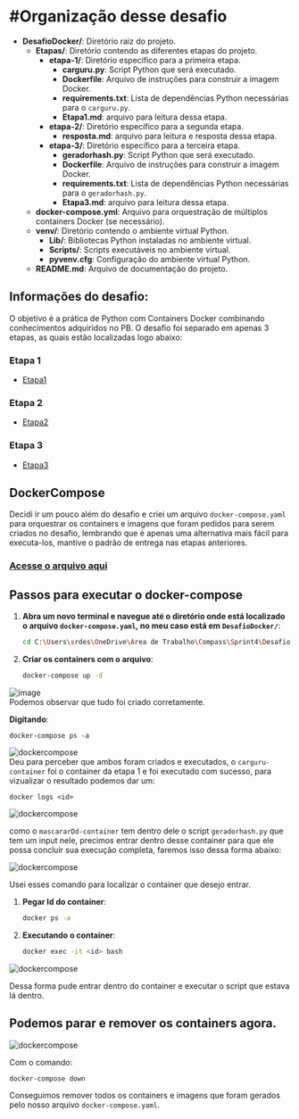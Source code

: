 # __#Organização desse desafio__
- **DesafioDocker/**: Diretório raiz do projeto.
  - **Etapas/**: Diretório contendo as diferentes etapas do projeto.
    - **etapa-1/**: Diretório específico para a primeira etapa.
      - **carguru.py**: Script Python que será executado.
      - **Dockerfile**: Arquivo de instruções para construir a imagem Docker.
      - **requirements.txt**: Lista de dependências Python necessárias para o `carguru.py`.
      - **Etapa1.md**: arquivo para leitura dessa etapa.
    - **etapa-2/**: Diretório específico para a segunda etapa.
      - **resposta.md**: arquivo para leitura e resposta dessa etapa.
    - **etapa-3/**: Diretório específico para a terceira etapa.
      - **geradorhash.py**: Script Python que será executado.
      - **Dockerfile**: Arquivo de instruções para construir a imagem Docker.
      - **requirements.txt**: Lista de dependências Python necessárias para o `geradorhash.py`.
      - **Etapa3.md**: arquivo para leitura dessa etapa.
  - **docker-compose.yml**: Arquivo para orquestração de múltiplos containers Docker (se necessário).
  - **venv/**: Diretório contendo o ambiente virtual Python.
    - **Lib/**: Bibliotecas Python instaladas no ambiente virtual.
    - **Scripts/**: Scripts executáveis no ambiente virtual.
    - **pyvenv.cfg**: Configuração do ambiente virtual Python.
  - **README.md**: Arquivo de documentação do projeto.



## Informações do desafio:
O objetivo é a prática de Python com Containers Docker combinando conhecimentos adquiridos no PB. O desafio foi separado em apenas 3 etapas, as quais estão localizadas logo abaixo:


### Etapa 1
- [Etapa1](../Desafio/DesafioDocker/Etapas/etapa-1/)  
### Etapa 2
- [Etapa2](../Desafio/DesafioDocker/Etapas/etapa-2/)
### Etapa 3
- [Etapa3](../Desafio/DesafioDocker/Etapas/etapa-3/)

## DockerCompose
Decidi ir um pouco além do desafio e criei um arquivo `docker-compose.yaml` para orquestrar os containers e imagens que foram pedidos para serem criados no desafio, lembrando que é apenas uma alternativa mais fácil para executa-los, mantive o padrão de entrega nas etapas anteriores.

### [Acesse o arquivo aqui](../Desafio/DesafioDocker/docker-compose.yaml)

## Passos para executar o docker-compose

1. **Abra um novo terminal e navegue até o diretório onde está localizado o arquivo `docker-compose.yaml`, no meu caso está em `DesafioDocker/`**:  

   ```bash
   cd C:\Users\srdes\OneDrive\Área de Trabalho\Compass\Sprint4\Desafio\DesafioDocker
2. **Criar os containers com o arquivo**:   
    ```bash
    docker-compose up -d
![image](../evidencias/ExecutandoDockerCompose.png)  
Podemos observar que tudo foi criado corretamente.

 **Digitando**:
    
    docker-compose ps -a 

![dockercompose](../evidencias/DockercomposePS.png)  
Deu para perceber que ambos foram criados e executados, o `carguru-container` foi o container da etapa 1 e foi executado com sucesso, para vizualizar o resultado podemos dar um:

    docker logs <id>


![dockercompose](../evidencias/Dockerlogs.png)

 como o `mascararDd-container` tem dentro dele o script `geradorhash.py` que tem um input nele, precimos entrar dentro desse container para que ele possa concluir sua execução completa, faremos isso dessa forma abaixo:

![dockercompose](../evidencias/ExecutandoContainerEtapa3UsandoComposer.png)  

Usei esses comando para localizar o container que desejo entrar.
1. **Pegar Id do container**:  
   ```bash
   docker ps -a
2. **Executando o container**:   
    ```bash
    docker exec -it <id> bash
![dockercompose](../evidencias/dockercomposeHashGen.png)  

Dessa forma pude entrar dentro do container e executar o script que estava lá dentro.

## Podemos parar e remover os containers agora.
![dockercompose](../evidencias/RemovendoContainerComposer.png)    
 
Com o comando:
    
    docker-compose down
Conseguimos remover todos os containers e imagens que foram gerados pelo nosso arquivo `docker-compose.yaml`.